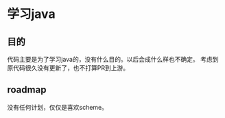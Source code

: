 学习java
========

## 目的

代码主要是为了学习java的，没有什么目的。以后会成什么样也不确定。
考虑到原代码很久没有更新了，也不打算PR到上游。

## roadmap

没有任何计划，仅仅是喜欢scheme。
